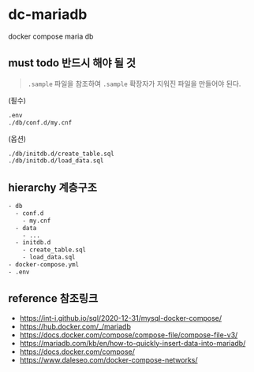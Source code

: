 # dc-mariadb

docker compose maria db

## must todo 반드시 해야 될 것

> `.sample` 파일을 참조하여 `.sample` 확장자가 지워진 파일을 만들어야 된다.

(필수)

```txt
.env
./db/conf.d/my.cnf
```

(옵션)

```txt
./db/initdb.d/create_table.sql
./db/initdb.d/load_data.sql
```

## hierarchy 계층구조

```txt
- db
  - conf.d
    - my.cnf
  - data
    - ...
  - initdb.d
    - create_table.sql
    - load_data.sql
- docker-compose.yml
- .env
```

## reference 참조링크

- https://int-i.github.io/sql/2020-12-31/mysql-docker-compose/
- https://hub.docker.com/_/mariadb
- https://docs.docker.com/compose/compose-file/compose-file-v3/
- https://mariadb.com/kb/en/how-to-quickly-insert-data-into-mariadb/
- https://docs.docker.com/compose/
- https://www.daleseo.com/docker-compose-networks/
